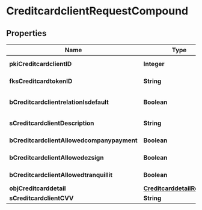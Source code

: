 

# CreditcardclientRequestCompound

## Properties

Name | Type | Description | Notes
------------ | ------------- | ------------- | -------------
**pkiCreditcardclientID** | **Integer** | The unique ID of the Creditcardclient |  [optional]
**fksCreditcardtokenID** | **String** | The creditcard token identifier |  [optional]
**bCreditcardclientrelationIsdefault** | **Boolean** | Whether if it&#39;s the creditcardclient is the default one | 
**sCreditcardclientDescription** | **String** | The description of the Creditcardclient | 
**bCreditcardclientAllowedcompanypayment** | **Boolean** | Whether if it&#39;s an allowedagencypayment | 
**bCreditcardclientAllowedezsign** | **Boolean** | Whether if it&#39;s an allowedroyallepageprotection | 
**bCreditcardclientAllowedtranquillit** | **Boolean** | Whether if it&#39;s an allowedtranquillit | 
**objCreditcarddetail** | [**CreditcarddetailRequest**](CreditcarddetailRequest.md) |  | 
**sCreditcardclientCVV** | **String** | The creditcard card CVV | 




